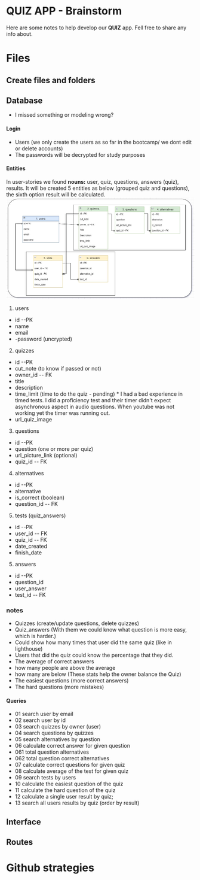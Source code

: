 # QUIZ APP - Brainstorm

Here are some notes to help develop our **QUIZ** app. Fell free to share any info about. 


# Files



## Create files and folders



## Database
 - I missed something or modeling wrong?
#### Login
- Users (we only create the users as so far in the bootcamp/ we dont edit or delete accounts)
- The passwords will be decrypted for study purposes

#### Entities
In user-stories we found **nouns:**  user, quiz, questions, answers (quiz), results.
It will be created 5 entities as below (grouped quiz and questions), the sixth option result will be calculated.
!["ERD"](https://github.com/BlakeSartin/Mid-Term-Project/blob/master/planning/img/ERD.jpg)

1. users
- id	--PK
- name
- email
- -password (uncrypted)

2. quizzes
- id --PK
- cut_note (to know if passed or not)
- owner_id -- FK
- title
- description
- time_limit (time to do the quiz - pending) * I had a bad experience in timed tests. I did a proficiency test and their timer didn't expect asynchronous aspect in audio questions. When youtube was not working yet the timer was running out.
- url_quiz_image

3. questions
- id --PK
- question (one or more per quiz)
- url_picture_link (optional)
- quiz_id -- FK

4. alternatives
- id --PK
- alternative
- is_correct (boolean)
- question_id -- FK

5. tests (quiz_answers)
- id --PK
- user_id  -- FK
- quiz_id  -- FK
- date_created
- finish_date

5. answers
- id --PK
- question_id
- user_answer
- test_id -- FK

### notes
- Quizzes (create/update questions, delete quizzes)
- Quiz_answers (With them we could know what question is more easy, which is harder.)
- Could show how many times that user did the same quiz (like in lighthouse)
- Users that did the quiz could know the percentage that they did.
- The average of correct answers 
- how many people are above the average
- how many are below (These stats help the owner balance the Quiz)
- The easiest questions (more correct answers)
- The hard questions (more mistakes)

#### Queries

- 01 search user by email 
- 02 search user by id
- 03 search quizzes by owner (user)
- 04 search questions by quizzes
- 05 search alternatives by question
- 06 calculate correct answer for given question
- 061 total question alternatives
- 062 total question correct alternatives 
- 07 calculate correct questions for given quiz
- 08 calculate average of the test for given quiz
- 09 search tests by users
- 10 calculate the easiest question of the quiz
- 11 calculate the hard question of the quiz
- 12 calculate a single user result by quiz;
- 13 search all users results by quiz (order by result)


## Interface



## Routes


# Github strategies

